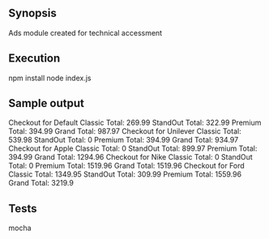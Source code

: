 ## Synopsis

Ads module created for technical accessment

## Execution

npm install
node index.js

## Sample output

Checkout for Default Classic Total: 269.99 StandOut Total: 322.99 Premium Total: 394.99 Grand Total: 987.97
Checkout for Unilever Classic Total: 539.98 StandOut Total: 0 Premium Total: 394.99 Grand Total: 934.97
Checkout for Apple Classic Total: 0 StandOut Total: 899.97 Premium Total: 394.99 Grand Total: 1294.96
Checkout for Nike Classic Total: 0 StandOut Total: 0 Premium Total: 1519.96 Grand Total: 1519.96
Checkout for Ford Classic Total: 1349.95 StandOut Total: 309.99 Premium Total: 1559.96 Grand Total: 3219.9

## Tests

mocha
